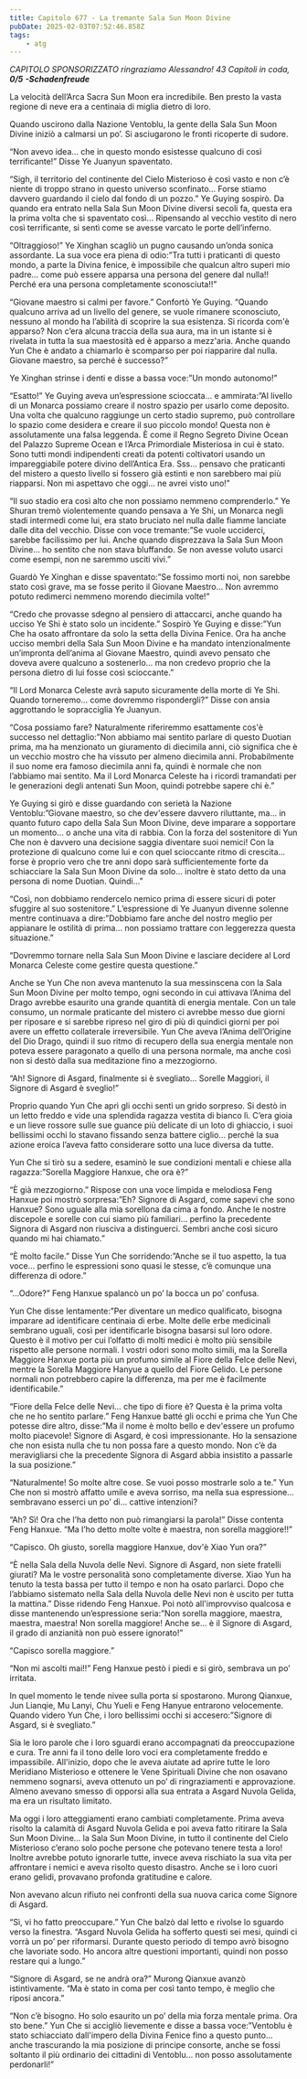 ```yaml
---
title: Capitolo 677 - La tremante Sala Sun Moon Divine
pubDate: 2025-02-03T07:52:46.858Z
tags:
    - atg
---
```






<em>CAPITOLO SPONSORIZZATO ringraziamo Alessandro!</em>
<em>43 Capitoli in coda, <strong>0/5</strong></em>
<em><strong>-Schadenfreude</strong></em>


La velocità dell’Arca Sacra Sun Moon era incredibile. Ben presto la vasta regione di neve era a centinaia di miglia dietro di loro.


Quando uscirono dalla Nazione Ventoblu, la gente della Sala Sun Moon Divine iniziò a calmarsi un po’. Si asciugarono le fronti ricoperte di sudore.


“Non avevo idea… che in questo mondo esistesse qualcuno di così terrificante!” Disse Ye Juanyun spaventato.


“Sigh, il territorio del continente del Cielo Misterioso è così vasto e non c’è niente di troppo strano in questo universo sconfinato… Forse stiamo davvero guardando il cielo dal fondo di un pozzo.” Ye Guying sospirò. Da quando era entrato nella Sala Sun Moon Divine diversi secoli fa, questa era la prima volta che si spaventato così… Ripensando al vecchio vestito di nero così terrificante, si sentì come se avesse varcato le porte dell’inferno.


“Oltraggioso!” Ye Xinghan scagliò un pugno causando un’onda sonica assordante. La sua voce era piena di odio:”Tra tutti i praticanti di questo mondo, a parte la Divina fenice, è impossibile che qualcun altro superi mio padre… come può essere apparsa una persona del genere dal nulla!! Perché era una persona completamente sconosciuta!!”


“Giovane maestro si calmi per favore.” Confortò Ye Guying. “Quando qualcuno arriva ad un livello del genere, se vuole rimanere sconosciuto, nessuno al mondo ha l’abilità di scoprire la sua esistenza. Si ricorda com'è apparso? Non c’era alcuna traccia della sua aura, ma in un istante si è rivelata in tutta la sua maestosità ed è apparso a mezz'aria. Anche quando Yun Che è andato a chiamarlo è scomparso per poi riapparire dal nulla. Giovane maestro, sa perché è successo?”


Ye Xinghan strinse i denti e disse a bassa voce:”Un mondo autonomo!”


“Esatto!” Ye Guying aveva un’espressione scioccata… e ammirata:”Al livello di un Monarca possiamo creare il nostro spazio per usarlo come deposito. Una volta che qualcuno raggiunge un certo stadio supremo, può controllare lo spazio come desidera e creare il suo piccolo mondo! Questa non è assolutamente una falsa leggenda. È come il Regno Segreto Divine Ocean del Palazzo Supreme Ocean e l’Arca Primordiale Misteriosa in cui è stato. Sono tutti mondi indipendenti creati da potenti coltivatori usando un impareggiabile potere divino dell’Antica Era. Sss… pensavo che praticanti del mistero a questo livello si fossero già estinti e non sarebbero mai più riapparsi. Non mi aspettavo che oggi… ne avrei visto uno!”


“Il suo stadio era così alto che non possiamo nemmeno comprenderlo.” Ye Shuran tremò violentemente quando pensava a Ye Shi, un Monarca negli stadi intermedi come lui, era stato bruciato nel nulla dalle fiamme lanciate dalle dita del vecchio. Disse con voce tremante:”Se vuole ucciderci, sarebbe facilissimo per lui. Anche quando disprezzava la Sala Sun Moon Divine… ho sentito che non stava bluffando. Se non avesse voluto usarci come esempi, non ne saremmo usciti vivi.”


Guardò Ye Xinghan e disse spaventato:”Se fossimo morti noi, non sarebbe stato così grave, ma se fosse perito il Giovane Maestro… Non avremmo potuto redimerci nemmeno morendo diecimila volte!”


“Credo che provasse sdegno al pensiero di attaccarci, anche quando ha ucciso Ye Shi è stato solo un incidente.” Sospirò Ye Guying e disse:”Yun Che ha osato affrontare da solo la setta della Divina Fenice. Ora ha anche ucciso membri della Sala Sun Moon Divine e ha mandato intenzionalmente un’impronta dell’anima al Giovane Maestro, quindi avevo pensato che doveva avere qualcuno a sostenerlo… ma non credevo proprio che la persona dietro di lui fosse così scioccante.”


“Il Lord Monarca Celeste avrà saputo sicuramente della morte di Ye Shi. Quando torneremo… come dovremmo rispondergli?” Disse con ansia aggrottando le sopracciglia Ye Juanyun.


“Cosa possiamo fare? Naturalmente riferiremmo esattamente cos'è successo nel dettaglio:”Non abbiamo mai sentito parlare di questo Duotian prima, ma ha menzionato un giuramento di diecimila anni, ciò significa che è un vecchio mostro che ha vissuto per almeno diecimila anni. Probabilmente il suo nome era famoso diecimila anni fa, quindi è normale che non l’abbiamo mai sentito. Ma il Lord Monarca Celeste ha i ricordi tramandati per le generazioni degli antenati Sun Moon, quindi potrebbe sapere chi è.”


Ye Guying si girò e disse guardando con serietà la Nazione Ventoblu:”Giovane maestro, so che dev'essere davvero riluttante, ma… in quanto futuro capo della Sala Sun Moon Divine, deve imparare a sopportare un momento… o anche una vita di rabbia. Con la forza del sostenitore di Yun Che non è davvero una decisione saggia diventare suoi nemici! Con la protezione di qualcuno come lui e con quel scioccante ritmo di crescita… forse è proprio vero che tre anni dopo sarà sufficientemente forte da schiacciare la Sala Sun Moon Divine da solo… inoltre è stato detto da una persona di nome Duotian. Quindi…”


“Così, non dobbiamo rendercelo nemico prima di essere sicuri di poter sfuggire al suo sostenitore.” L’espressione di Ye Juanyun divenne solenne mentre continuava a dire:”Dobbiamo fare anche del nostro meglio per appianare le ostilità di prima… non possiamo trattare con leggerezza questa situazione.”


“Dovremmo tornare nella Sala Sun Moon Divine e lasciare decidere al Lord Monarca Celeste come gestire questa questione.”


Anche se Yun Che non aveva mantenuto la sua messinscena con la Sala Sun Moon Divine per molto tempo, ogni secondo in cui attivava l’Anima del Drago avrebbe esaurito una grande quantità di energia mentale. Con un tale consumo, un normale praticante del mistero ci avrebbe messo due giorni per riposare e si sarebbe ripreso nel giro di più di quindici giorni per poi avere un effetto collaterale irreversibile.
Yun Che aveva l’Anima dell’Origine del Dio Drago, quindi il suo ritmo di recupero della sua energia mentale non poteva essere paragonato a quello di una persona normale, ma anche così non si destò dalla sua meditazione fino a mezzogiorno.


“Ah! Signore di Asgard, finalmente si è svegliato… Sorelle Maggiori, il Signore di Asgard è sveglio!”


Proprio quando Yun Che aprì gli occhi sentì un grido sorpreso. Si destò in un letto freddo e vide una splendida ragazza vestita di bianco lì. C’era gioia e un lieve rossore sulle sue guance più delicate di un loto di ghiaccio, i suoi bellissimi occhi lo stavano fissando senza battere ciglio… perché la sua azione eroica l’aveva fatto considerare sotto una luce diversa da tutte.


Yun Che si tirò su a sedere, esaminò le sue condizioni mentali e chiese alla ragazza:”Sorella Maggiore Hanxue, che ora è?”


“È già mezzogiorno.” Rispose con una voce limpida e melodiosa Feng Hanxue poi mostrò sorpresa:”Eh? Signore di Asgard, come sapevi che sono Hanxue? Sono uguale alla mia sorellona da cima a fondo. Anche le nostre discepole e sorelle con cui siamo più familiari… perfino la precedente Signora di Asgard non riusciva a distinguerci. Sembri anche così sicuro quando mi hai chiamato.”


“È molto facile.” Disse Yun Che sorridendo:”Anche se il tuo aspetto, la tua voce… perfino le espressioni sono quasi le stesse, c’è comunque una differenza di odore.”


“...Odore?” Feng Hanxue spalancò un po’ la bocca un po’ confusa.


Yun Che disse lentamente:”Per diventare un medico qualificato, bisogna imparare ad identificare centinaia di erbe. Molte delle erbe medicinali sembrano uguali, così per identificarle bisogna basarsi sul loro odore. Questo è il motivo per cui l’olfatto di molti medici è molto più sensibile rispetto alle persone normali. I vostri odori sono molto simili, ma la Sorella Maggiore Hanxue porta più un profumo simile al Fiore della Felce delle Nevi, mentre la Sorella Maggiore Hanyue a quello del Fiore Gelido. Le persone normali non potrebbero capire la differenza, ma per me è facilmente identificabile.”


“Fiore della Felce delle Nevi… che tipo di fiore è? Questa è la prima volta che ne ho sentito parlare.” Feng Hanxue batté gli occhi e prima che Yun Che potesse dire altro, disse:”Ma il nome è molto bello e dev'essere un profumo molto piacevole! Signore di Asgard, è così impressionante. Ho la sensazione che non esista nulla che tu non possa fare a questo mondo. Non c’è da meravigliarsi che la precedente Signora di Asgard abbia insistito a passarle la sua posizione.”


“Naturalmente! So molte altre cose. Se vuoi posso mostrarle solo a te.” Yun Che non si mostrò affatto umile e aveva sorriso, ma nella sua espressione… sembravano esserci un po’ di… cattive intenzioni?


“Ah? Sì! Ora che l’ha detto non può rimangiarsi la parola!” Disse contenta Feng Hanxue. “Ma l’ho detto molte volte è maestra, non sorella maggiore!!”


“Capisco. Oh giusto, sorella maggiore Hanxue, dov'è Xiao Yun ora?”


“È nella Sala della Nuvola delle Nevi. Signore di Asgard, non siete fratelli giurati? Ma le vostre personalità sono completamente diverse. Xiao Yun ha tenuto la testa bassa per tutto il tempo e non ha osato parlarci. Dopo che l’abbiamo sistemato nella Sala della Nuvola delle Nevi non è uscito per tutta la mattina.” Disse ridendo Feng Hanxue. Poi notò all'improvviso qualcosa e disse mantenendo un’espressione seria:”Non sorella maggiore, maestra, maestra, maestra! Non sorella maggiore! Anche se… è il Signore di Asgard, il grado di anzianità non può essere ignorato!”


“Capisco sorella maggiore.”


“Non mi ascolti mai!!” Feng Hanxue pestò i piedi e si girò, sembrava un po’ irritata.


In quel momento le tende nivee sulla porta si spostarono. Murong Qianxue, Jun Lianqie, Mu Lanyi, Chu Yueli e Feng Hanyue entrarono velocemente. Quando videro Yun Che, i loro bellissimi occhi si accesero:”Signore di Asgard, si è svegliato.”


Sia le loro parole che i loro sguardi erano accompagnati da preoccupazione e cura. Tre anni fa il tono delle loro voci era completamente freddo e impassibile. All'inizio, dopo che le aveva aiutate ad aprire tutte le loro Meridiano Misterioso e ottenere le Vene Spirituali Divine che non osavano nemmeno sognarsi, aveva ottenuto un po’ di ringraziamenti e approvazione. Almeno avevano smesso di opporsi alla sua entrata a Asgard Nuvola Gelida, ma era un risultato limitato.


Ma oggi i loro atteggiamenti erano cambiati completamente. Prima aveva risolto la calamità di Asgard Nuvola Gelida e poi aveva fatto ritirare la Sala Sun Moon Divine… la Sala Sun Moon Divine, in tutto il continente del Cielo Misterioso c’erano solo poche persone che potevano tenere testa a loro! Inoltre avrebbe potuto ignorarle tutte, invece aveva rischiato la sua vita per affrontare i nemici e aveva risolto questo disastro. Anche se i loro cuori erano gelidi, provavano profonda gratitudine e calore.


Non avevano alcun rifiuto nei confronti della sua nuova carica come Signore di Asgard.


“Sì, vi ho fatto preoccupare.” Yun Che balzò dal letto e rivolse lo sguardo verso la finestra. “Asgard Nuvola Gelida ha sofferto questi sei mesi, quindi ci vorrà un po’ per riformarsi. Durante questo periodo di tempo avrò bisogno che lavoriate sodo. Ho ancora altre questioni importanti, quindi non posso restare qui a lungo.”


“Signore di Asgard, se ne andrà ora?” Murong Qianxue avanzò istintivamente. “Ma è stato in coma per così tanto tempo, è meglio che riposi ancora.”


“Non c’è bisogno. Ho solo esaurito un po’ della mia forza mentale prima. Ora sto bene.” Yun Che si accigliò lievemente e disse a bassa voce:”Ventoblu è stato schiacciato dall'impero della Divina Fenice fino a questo punto… anche trascurando la mia posizione di principe consorte, anche se fossi soltanto il più ordinario dei cittadini di Ventoblu… non posso assolutamente perdonarli!”

